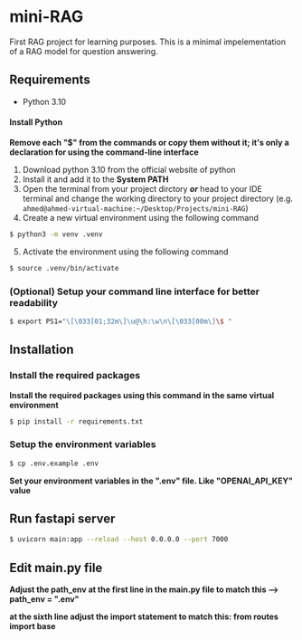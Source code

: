 # mini-RAG
First RAG project for learning purposes. This is a minimal impelementation of a RAG model for question answering.

## Requirements
- Python 3.10

#### Install Python
**Remove each "$" from the commands or copy them without it; it's only a declaration for using the command-line interface**
1) Download python 3.10 from the official website of python
2) Install it and add it to the **System PATH**
3) Open the terminal from your project dirctory ***or*** head to your IDE terminal and change the working directory to your project directory 
(e.g. ```ahmed@ahmed-virtual-machine:~/Desktop/Projects/mini-RAG```)
4) Create a new virtual environment using the following command 
```bash
$ python3 -m venv .venv
```
5) Activate the environment using the following command
```bash 
$ source .venv/bin/activate
```
### (Optional) Setup your command line interface for better readability
```bash
$ export PS1="\[\033[01;32m\]\u@\h:\w\n\[\033[00m\]\$ "
```

## Installation

### Install the required packages
**Install the required packages using this command in the same virtual environment**  
```bash
$ pip install -r requirements.txt
```

### Setup the environment variables

```bash
$ cp .env.example .env
```
**Set your environment variables in the ".env" file. Like "OPENAI_API_KEY" value**

## Run fastapi server
```bash
$ uvicorn main:app --reload --host 0.0.0.0 --port 7000
```

## Edit main.py file

**Adjust the path_env at the first line in the main.py file to match this --> path_env = ".env"**

**at the sixth line adjust the import statement to match this: from routes import base**
